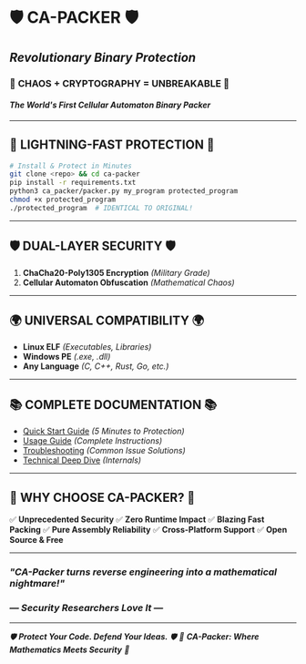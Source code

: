 # 🛡️ CA-PACKER 🛡️
## *Revolutionary Binary Protection*

### 🔐 **CHAOS + CRYPTOGRAPHY = UNBREAKABLE** 🔐

#### *The World's First Cellular Automaton Binary Packer*

---

## 🚀 LIGHTNING-FAST PROTECTION 🚀
```bash
# Install & Protect in Minutes
git clone <repo> && cd ca-packer
pip install -r requirements.txt
python3 ca_packer/packer.py my_program protected_program
chmod +x protected_program
./protected_program  # IDENTICAL TO ORIGINAL!
```

---

## 🛡️ **DUAL-LAYER SECURITY** 🛡️
1. **ChaCha20-Poly1305 Encryption** *(Military Grade)*
2. **Cellular Automaton Obfuscation** *(Mathematical Chaos)*

---

## 🌍 **UNIVERSAL COMPATIBILITY** 🌍
- **Linux ELF** *(Executables, Libraries)*
- **Windows PE** *(.exe, .dll)*
- **Any Language** *(C, C++, Rust, Go, etc.)*

---

## 📚 **COMPLETE DOCUMENTATION** 📚
- [Quick Start Guide](QUICK_START.md) *(5 Minutes to Protection)*
- [Usage Guide](USAGE.md) *(Complete Instructions)*
- [Troubleshooting](TROUBLESHOOTING.md) *(Common Issue Solutions)*
- [Technical Deep Dive](CA_PACKER_DEVELOPMENT_SUMMARY.md) *(Internals)*

---

## 🎯 **WHY CHOOSE CA-PACKER?** 🎯
✅ **Unprecedented Security**
✅ **Zero Runtime Impact**
✅ **Blazing Fast Packing**
✅ **Pure Assembly Reliability**
✅ **Cross-Platform Support**
✅ **Open Source & Free**

---

### *"CA-Packer turns reverse engineering into a mathematical nightmare!"*
### *— Security Researchers Love It —*

---

*🛡️ **Protect Your Code. Defend Your Ideas.** 🛡️*
*🔐 **CA-Packer: Where Mathematics Meets Security** 🔐*